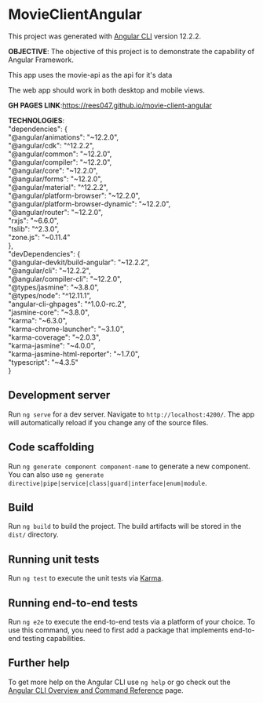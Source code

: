 # MovieClientAngular

This project was generated with [Angular CLI](https://github.com/angular/angular-cli) version 12.2.2.

**OBJECTIVE**: The objective of this project is to demonstrate the capability of Angular Framework.

This app uses the movie-api as the api for it's data

The web app should work in both desktop and mobile views.

**GH PAGES LINK**:https://rees047.github.io/movie-client-angular

**TECHNOLOGIES**:  
"dependencies": {  
    "@angular/animations": "~12.2.0",  
    "@angular/cdk": "^12.2.2",  
    "@angular/common": "~12.2.0",  
    "@angular/compiler": "~12.2.0",  
    "@angular/core": "~12.2.0",  
    "@angular/forms": "~12.2.0",  
    "@angular/material": "^12.2.2",  
    "@angular/platform-browser": "~12.2.0",  
    "@angular/platform-browser-dynamic": "~12.2.0",  
    "@angular/router": "~12.2.0",  
    "rxjs": "~6.6.0",  
    "tslib": "^2.3.0",  
    "zone.js": "~0.11.4"  
  },  
  "devDependencies": {  
    "@angular-devkit/build-angular": "~12.2.2",  
    "@angular/cli": "~12.2.2",  
    "@angular/compiler-cli": "~12.2.0",  
    "@types/jasmine": "~3.8.0",  
    "@types/node": "^12.11.1",  
    "angular-cli-ghpages": "^1.0.0-rc.2",  
    "jasmine-core": "~3.8.0",  
    "karma": "~6.3.0",  
    "karma-chrome-launcher": "~3.1.0",  
    "karma-coverage": "~2.0.3",  
    "karma-jasmine": "~4.0.0",  
    "karma-jasmine-html-reporter": "~1.7.0",  
    "typescript": "~4.3.5"  
  }


## Development server

Run `ng serve` for a dev server. Navigate to `http://localhost:4200/`. The app will automatically reload if you change any of the source files.

## Code scaffolding

Run `ng generate component component-name` to generate a new component. You can also use `ng generate directive|pipe|service|class|guard|interface|enum|module`.

## Build

Run `ng build` to build the project. The build artifacts will be stored in the `dist/` directory.

## Running unit tests

Run `ng test` to execute the unit tests via [Karma](https://karma-runner.github.io).

## Running end-to-end tests

Run `ng e2e` to execute the end-to-end tests via a platform of your choice. To use this command, you need to first add a package that implements end-to-end testing capabilities.

## Further help

To get more help on the Angular CLI use `ng help` or go check out the [Angular CLI Overview and Command Reference](https://angular.io/cli) page.
